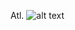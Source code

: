 Atl.
![alt text](https://miro.medium.com/max/1760/1*5-r7YhVh8nyQa2lR8PmtkA.png "Logo Title Text 1")
